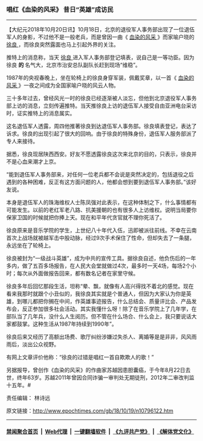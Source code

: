 ### 唱红《血染的风采》 昔日“英雄”成访民
------------------------

<p>
 【大纪元2018年10月20日讯】10月18日，北京的退役军人事务部出现了一位退伍军人的身影，不过他不是一般老兵，而是曾因一曲《
 <a href="http://www.epochtimes.com/gb/tag/%E8%A1%80%E6%9F%93%E7%9A%84%E9%A3%8E%E9%87%87.html">
  血染的风采
 </a>
 》而家喻户晓的
 <a href="http://www.epochtimes.com/gb/tag/%E5%BE%90%E8%89%AF.html">
  徐良
 </a>
 ，而徐良突然露面也马上引起外界的关注。
</p>
<p>
 推特上的消息称，当天
 <a href="http://www.epochtimes.com/gb/tag/%E5%BE%90%E8%89%AF.html">
  徐良
 </a>
 进入军人事务部登记填表，说自己是一等功臣。因为徐良
 <strong>
  的
 </strong>
 名气大，北京市治安总队副队长赶到现场“维稳”。
</p>
<div id="storytop">
 <div id="dateline">
  1987年的央视春晚上，坐在轮椅上的徐良身穿军装，佩戴奖章，以一首《
  <a href="http://www.epochtimes.com/gb/tag/%E8%A1%80%E6%9F%93%E7%9A%84%E9%A3%8E%E9%87%87.html">
   血染的风采
  </a>
  》一夜之间成为全国家喻户晓的风云人物。
 </div>
</div>
<div id="storytext">
 <p>
  三十多年过去，曾经风光一时的徐良已经逐渐被人淡忘，但他到北京退役军人事务部上访的消息，立刻传遍推特。当天推徐良上访的退伍军人接受自由亚洲电台采访时，证实推特上的消息属实。
 </p>
</div>
<div id="storytext">
 <p>
  这名退伍军人透露，周四他推著徐良到达退伍军人事务部。徐良填表登记，表达了诉求。徐良的出现引起了很大的回响。由于徐良的特殊身份，退伍军人服务部派了专人来接待。
 </p>
 <p>
  据悉，徐良现居陕西西安。好友不愿透露徐良这次来北京的目的，只表示，徐良并不是心血来潮才上京。
 </p>
 <p>
  “能到退伍军人事务部来，对任何一位老兵都不会说是突然决定的，包括退役之后遇到的各种困难，反正有这方面问题的人，他都会想到要到退伍军人事务部。”该好友说。
 </p>
 <p>
  本身是退伍军人的珠海维权人士陈凤强对此表示，在这种体制之下，什么事情都有可能发生。以前的老红军老八路、抗美援朝的也有很多人上访维权。说明当局要你保家卫国的时候就把你捧上天。现在和平年代贪官就不理你死活了。
 </p>
 <p>
  徐良原来是音乐学院的学生，上世纪八十年代入伍，迅即被派往前线。不幸在云南首次上战场就被越军击中股动脉，经过9次手术保住了性命，但却失去了一条腿，永远坐在了轮椅上。
 </p>
 <div id="storytext">
  <p>
   徐良被封为“一级战斗英雄”，成为中共的宣传工具。据徐良自述，他负伤后的一年多内，做了五百多场报告，在人民大会堂就做过4次，最多时一天4场，每场2个小时；每次从外面做报告回来，都有数名记者在家里守候。
  </p>
  <p>
   徐良多年后回忆那段生活，坦称“晕、飘，就像有人高兴得找不着北的感觉。现在看来我那时就跟个小丑似的，我徐良其实就是个普通人，但因为大家认为你是英雄，到哪儿都把你搁在中间，作英雄事迹报告，什么总结会、质量评比会、产品发布会，反正参加很多社会活动。其实我懂什么呀！除了在音乐学院上了几年学，在部队当了几年兵，没什么人生阅历。但不管在什么场合、什么会上，我只要说话大家都鼓掌。这种生活从1987年持续到1990年”。
  </p>
  <p>
   徐良后来又经历了高额出场费、歌厅纠纷涉嫌过失杀人、离婚等是是非非，风风雨雨后，淡出公众视野。
  </p>
 </div>
 <p>
  有网上文章评价他称：“徐良的过错是唱红一首自欺欺人的歌！”
 </p>
 <p>
  另据报导，曾创作《血染的风采》的作曲家苏越因患胆囊癌，于今年8月22日去世，终年63岁。苏越2011年曾因合同诈骗一审判处无期徒刑，2012年二审改判监十五年。#
 </p>
</div>
<div id="storytext">
 <div id="storytext">
  <p>
   责任编辑： 林诗远
  </p>
 </div>
</div>

原文链接：http://www.epochtimes.com/gb/18/10/19/n10796122.htm


------------------------
#### [禁闻聚合首页](https://github.com/gfw-breaker/banned-news/blob/master/README.md) &nbsp;|&nbsp; [Web代理](https://github.com/gfw-breaker/open-proxy/blob/master/README.md) &nbsp;|&nbsp; [一键翻墙软件](https://github.com/gfw-breaker/nogfw/blob/master/README.md) &nbsp;|&nbsp; [《九评共产党》](https://github.com/gfw-breaker/9ping.md/blob/master/README.md#九评之一评共产党是什么) &nbsp;|&nbsp; [《解体党文化》](https://github.com/gfw-breaker/jtdwh.md/blob/master/README.md#绪论)